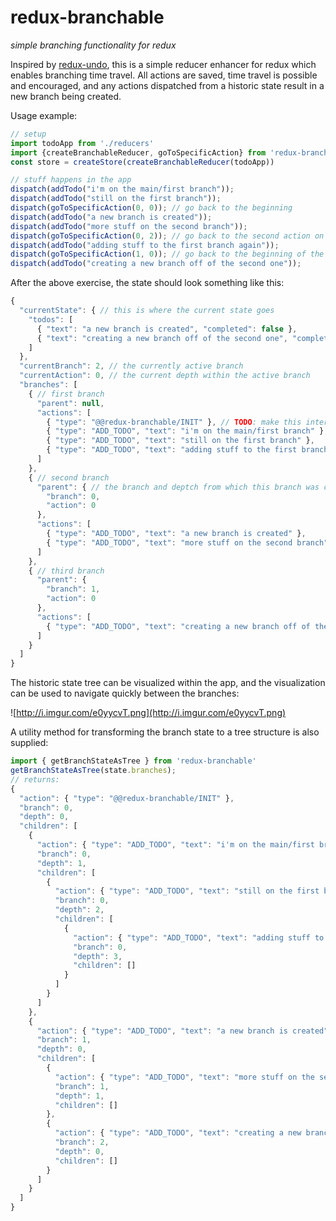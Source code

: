 # redux-branchable
_simple branching functionality for redux_

Inspired by [redux-undo](https://github.com/omnidan/redux-undo), this is a simple reducer enhancer for redux which enables branching time travel. All actions are saved, time travel is possible and encouraged, and any actions dispatched from a historic state result in a new branch being created.

Usage example:
```js
// setup
import todoApp from './reducers'
import {createBranchableReducer, goToSpecificAction} from 'redux-branchable'
const store = createStore(createBranchableReducer(todoApp))

// stuff happens in the app
dispatch(addTodo("i'm on the main/first branch"));
dispatch(addTodo("still on the first branch"));
dispatch(goToSpecificAction(0, 0)); // go back to the beginning
dispatch(addTodo("a new branch is created"));
dispatch(addTodo("more stuff on the second branch"));
dispatch(goToSpecificAction(0, 2)); // go back to the second action on the first branch
dispatch(addTodo("adding stuff to the first branch again"));
dispatch(goToSpecificAction(1, 0)); // go back to the beginning of the second branch
dispatch(addTodo("creating a new branch off of the second one"));
```

After the above exercise, the state should look something like this:
```js
{
  "currentState": { // this is where the current state goes
    "todos": [
      { "text": "a new branch is created", "completed": false },
      { "text": "creating a new branch off of the second one", "completed": false }
    ]
  },
  "currentBranch": 2, // the currently active branch
  "currentAction": 0, // the current depth within the active branch
  "branches": [
    { // first branch
      "parent": null,
      "actions": [
        { "type": "@@redux-branchable/INIT" }, // TODO: make this internal action unneccessary
        { "type": "ADD_TODO", "text": "i'm on the main/first branch" },
        { "type": "ADD_TODO", "text": "still on the first branch" },
        { "type": "ADD_TODO", "text": "adding stuff to the first branch again" }
      ]
    },
    { // second branch
      "parent": { // the branch and deptch from which this branch was created
        "branch": 0,
        "action": 0
      },
      "actions": [
        { "type": "ADD_TODO", "text": "a new branch is created" },
        { "type": "ADD_TODO", "text": "more stuff on the second branch" }
      ]
    },
    { // third branch
      "parent": {
        "branch": 1,
        "action": 0
      },
      "actions": [
        { "type": "ADD_TODO", "text": "creating a new branch off of the second one" }
      ]
    }
  ]
}
```

The historic state tree can be visualized within the app, and the visualization can be used to navigate quickly between the branches:

![http://i.imgur.com/e0yycvT.png](http://i.imgur.com/e0yycvT.png)

A utility method for transforming the branch state to a tree structure is also supplied:
```js
import { getBranchStateAsTree } from 'redux-branchable'
getBranchStateAsTree(state.branches);
// returns:
{
  "action": { "type": "@@redux-branchable/INIT" },
  "branch": 0,
  "depth": 0,
  "children": [
    {
      "action": { "type": "ADD_TODO", "text": "i'm on the main/first branch" },
      "branch": 0,
      "depth": 1,
      "children": [
        {
          "action": { "type": "ADD_TODO", "text": "still on the first branch" },
          "branch": 0,
          "depth": 2,
          "children": [
            {
              "action": { "type": "ADD_TODO", "text": "adding stuff to the first branch again" },
              "branch": 0,
              "depth": 3,
              "children": []
            }
          ]
        }
      ]
    },
    {
      "action": { "type": "ADD_TODO", "text": "a new branch is created" },
      "branch": 1,
      "depth": 0,
      "children": [
        {
          "action": { "type": "ADD_TODO", "text": "more stuff on the second branch" },
          "branch": 1,
          "depth": 1,
          "children": []
        },
        {
          "action": { "type": "ADD_TODO", "text": "creating a new branch off of the second one" },
          "branch": 2,
          "depth": 0,
          "children": []
        }
      ]
    }
  ]
}
```
